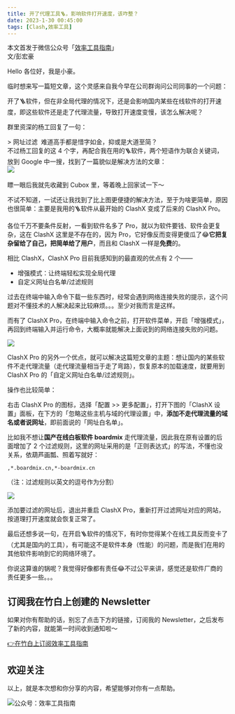 ```yaml
---
title: 开了代理工具🪜，影响软件打开速度，该咋整？              
date: 2023-1-30 00:45:00               
tags: [Clash,效率工具]                                                                                     
--- 
```


本文首发于微信公众号「[效率工具指南](https://mp.weixin.qq.com/s/6my8HwwxrJlI6pmjVbixKQ)」    
文/彭宏豪    


Hello 各位好，我是小豪。   

临时想来写一篇短文章，这个灵感来自我今早在公司群询问公司同事的一个问题：    


开了🪜软件，但在非全局代理的情况下，还是会影响国内某些在线软件的打开速度，即这些软件还是走了代理流量，导致打开速度变慢，该怎么解决呢？     


群里资深的杨工回复了一句：  

​> 网址过滤
​
​难道高手都是惜字如金，抑或是大道至简？   
​
​不过杨工回复的这 4 个字，再配合我在用的🪜软件，两个短语作为联合关键词，放到 Google 中一搜，找到了一篇貌似是解决方法的文章：  
​
![](https://article-picbed-1302715071.cos.ap-guangzhou.myqcloud.com/2023/01/30/16750082595884.jpg)

瞟一眼后我就先收藏到 Cubox 里，等着晚上回家试一下～   

不试不知道，一试还让我找到了比上图更便捷的解决方法，至于为啥更简单，原因也很简单：主要是我用的🪜软件从最开始的 ClashX 变成了后来的 ClashX Pro。   

各位千万不要条件反射，一看到软件名多了 Pro，就以为软件要钱、软件会更复杂，这在 ClashX 这里是不存在的，因为 Pro，它好像反而变得更傻瓜了😂**它把复杂留给了自己，把简单给了用户**，而且和 ClashX 一样是**免费**的。   

相比 ClashX，ClashX Pro 目前我感知到的最直观的优点有 2 个—— 

* 增强模式：让终端轻松实现全局代理     
* 自定义网址白名单/过滤规则     

过去在终端中输入命令下载一些东西时，经常会遇到网络连接失败的提示，这个问题对不懂技术的人解决起来比较麻烦。。。至少对我而言是这样。    

而有了 ClashX Pro，在终端中输入命令之前，打开软件菜单，开启「增强模式」，再回到终端输入并运行命令，大概率就能解决上面说到的网络连接失败的问题。    

![](https://article-picbed-1302715071.cos.ap-guangzhou.myqcloud.com/2023/01/30/16750088511232.jpg)


ClashX Pro 的另外一个优点，就可以解决这篇短文章的主题：想让国内的某些软件不走代理流量（走代理流量相当于走了弯路），恢复原本的加载速度，就要用到 ClashX Pro 的「自定义网址白名单/过滤规则」。   

操作也比较简单：

右击 ClashX Pro 的图标，选择「配置 >> 更多配置」，打开下图的「ClashX 设置」面板，在下方的「忽略这些主机与域的代理设置」中，**添加不走代理流量的域名或者说网址**，即前面说的「网址白名单」。   

比如我不想让**国产在线白板软件 boardmix** 走代理流量，因此我在原有设置的后面增加了 2 个过滤规则，这里的网址采用的是「正则表达式」的写法，不懂也没关系，依葫芦画瓢、照着写就好：  

`,*.boardmix.cn,*-boardmix.cn`

（注：过滤规则以英文的逗号作为分割）   

![](https://article-picbed-1302715071.cos.ap-guangzhou.myqcloud.com/2023/01/30/16750093499802.jpg)

添加要过滤的网址后，退出并重启 ClashX Pro，重新打开过滤网址对应的网站，按道理打开速度就会恢复正常了。   


最后还想多说一句，在开启🪜软件的情况下，有时你觉得某个在线工具反而变卡了（尤其是国内的工具），有可能这不是软件本身（性能）的问题，而是我们在用的其他软件影响到它的网络环境了。    

你说这算谁的锅呢？我觉得好像都有责任😂不过公平来讲，感觉还是软件厂商的责任更多一些。。。  

 

## 订阅我在竹白上创建的 Newsletter   

如果对你有帮助的话，别忘了点击下方的链接，订阅我的 Newsletter，之后发布了新的内容，就能第一时间收到通知啦～  

[👉在竹白上订阅效率工具指南](https://penghh.zhubai.love/)         


## 欢迎关注     

以上，就是本次想和你分享的内容，希望能够对你有一点帮助。     

![公众号：效率工具指南](https://article-picbed-1302715071.cos.ap-guangzhou.myqcloud.com/2021/05/28/gong-zhong-hao-wei-bu-er-wei-ma-dailogo.png)      

